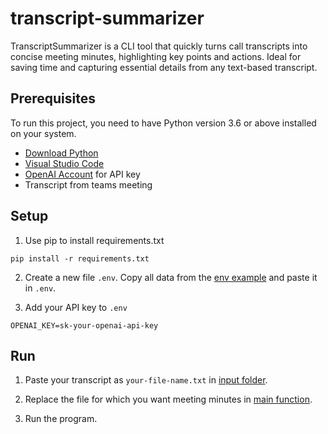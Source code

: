 # transcript-summarizer
 TranscriptSummarizer is a CLI tool that quickly turns call transcripts into concise meeting minutes, highlighting key points and actions. Ideal for saving time and capturing essential details from any text-based transcript.

## Prerequisites

To run this project, you need to have Python version 3.6 or above installed on your system.
- [Download Python](https://www.python.org/downloads/)
- [Visual Studio Code](https://code.visualstudio.com/)
- [OpenAI Account](https://platform.openai.com/api-keys) for API key
- Transcript from teams meeting

## Setup

1. Use pip to install requirements.txt

```shell
pip install -r requirements.txt
```

2. Create a new file `.env`. Copy all data from the [env example](./env-example) and paste it in `.env`.

3. Add your API key to `.env`
```shell
OPENAI_KEY=sk-your-openai-api-key
```

## Run

1. Paste your transcript as `your-file-name.txt` in [input folder](./input).

2. Replace the file for which you want meeting minutes in [main function](./main.py).

3. Run the program.
